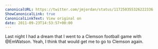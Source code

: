 ```yaml
---
canonicalURL: https://twitter.com/jmjordan/status/117250355326222336
ShowCanonicalLink: true
CanonicalLinkText: View original on
date: 2011-09-23T14:53:57+00:00
---
```

Last night I had a dream that I went to a Clemson football game with @EmWatson. Yeah, I think that would get me to go to Clemson again.